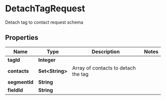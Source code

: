 

# DetachTagRequest

Detach tag to contact request schema

## Properties

| Name | Type | Description | Notes |
|------------ | ------------- | ------------- | -------------|
|**tagId** | **Integer** |  |  |
|**contacts** | **Set&lt;String&gt;** | Array of contacts to detach the tag |  |
|**segmentId** | **String** |  |  |
|**fieldId** | **String** |  |  |



